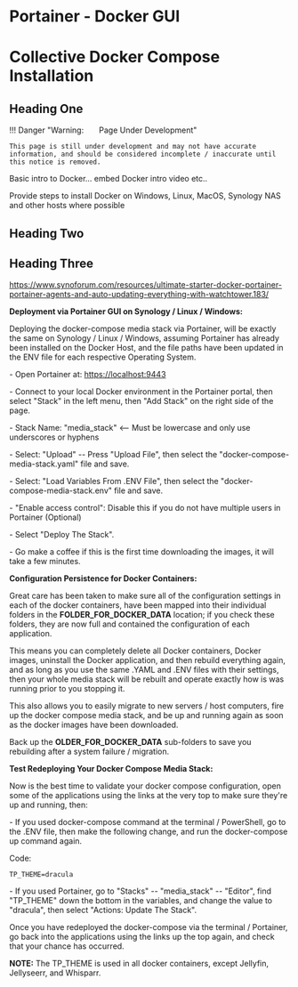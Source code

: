 # Portainer - Docker GUI

# Collective Docker Compose Installation

## Heading One

!!! Danger "Warning: &nbsp; &nbsp; &nbsp; Page Under Development"

    This page is still under development and may not have accurate information, and should be considered incomplete / inaccurate until this notice is removed.



Basic intro to Docker... embed Docker intro video etc..

Provide steps to install Docker on Windows, Linux, MacOS, Synology NAS and other hosts where possible


## Heading Two

## Heading Three






https://www.synoforum.com/resources/ultimate-starter-docker-portainer-portainer-agents-and-auto-updating-everything-with-watchtower.183/




  
**Deployment via Portainer GUI on Synology / Linux / Windows:**  
  
Deploying the docker-compose media stack via Portainer, will be exactly the same on Synology / Linux / Windows, assuming Portainer has already been installed on the Docker Host, and the file paths have been updated in the ENV file for each respective Operating System.  
  
\- Open Portainer at: [https://localhost:9443](https://localhost:9443)  
  
\- Connect to your local Docker environment in the Portainer portal, then select "Stack" in the left menu, then "Add Stack" on the right side of the page.  
  
\- Stack Name: "media\_stack" <-- Must be lowercase and only use underscores or hyphens  
  
\- Select: "Upload" -- Press "Upload File", then select the "docker-compose-media-stack.yaml" file and save.  
  
\- Select: "Load Variables From .ENV File", then select the "docker-compose-media-stack.env" file and save.  
  
\- "Enable access control": Disable this if you do not have multiple users in Portainer (Optional)  
  
\- Select "Deploy The Stack".  
  
\- Go make a coffee if this is the first time downloading the images, it will take a few minutes.  
  
  
**Configuration Persistence for Docker Containers:**  
  
Great care has been taken to make sure all of the configuration settings in each of the docker containers, have been mapped into their individual folders in the **FOLDER\_FOR\_DOCKER\_DATA** location; if you check these folders, they are now full and contained the configuration of each application.  
  
This means you can completely delete all Docker containers, Docker images, uninstall the Docker application, and then rebuild everything again, and as long as you use the same .YAML and .ENV files with their settings, then your whole media stack will be rebuilt and operate exactly how is was running prior to you stopping it.  
  
This also allows you to easily migrate to new servers / host computers, fire up the docker compose media stack, and be up and running again as soon as the docker images have been downloaded.  
  
Back up the **OLDER\_FOR\_DOCKER\_DATA** sub-folders to save you rebuilding after a system failure / migration.  
  
  
**Test Redeploying Your Docker Compose Media Stack:**  
  
Now is the best time to validate your docker compose configuration, open some of the applications using the links at the very top to make sure they're up and running, then:  
  
\- If you used docker-compose command at the terminal / PowerShell, go to the .ENV file, then make the following change, and run the docker-compose up command again.  
  

Code:

    TP_THEME=dracula

  
\- If you used Portainer, go to "Stacks" -- "media\_stack" -- "Editor", find "TP\_THEME" down the bottom in the variables, and change the value to "dracula", then select "Actions: Update The Stack".  
  
Once you have redeployed the docker-compose via the terminal / Portainer, go back into the applications using the links up the top again, and check that your chance has occurred.  
  
**NOTE:** The TP\_THEME is used in all docker containers, except Jellyfin, Jellyseerr, and Whisparr.  
  



